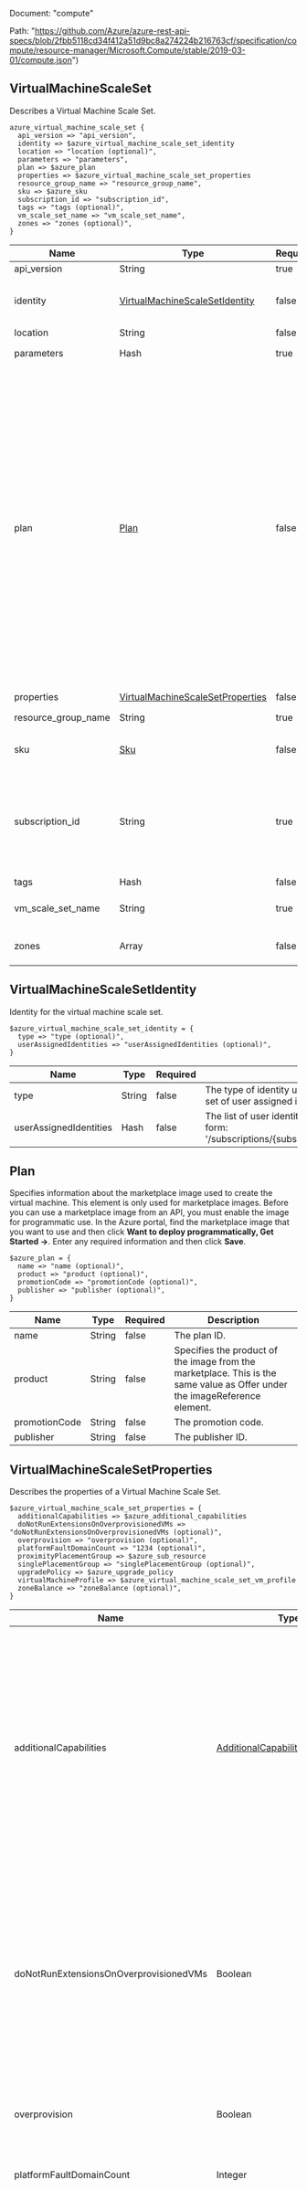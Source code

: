 Document: "compute"


Path: "https://github.com/Azure/azure-rest-api-specs/blob/2fbb5118cd34f412a51d9bc8a274224b216763cf/specification/compute/resource-manager/Microsoft.Compute/stable/2019-03-01/compute.json")

## VirtualMachineScaleSet

Describes a Virtual Machine Scale Set.

```puppet
azure_virtual_machine_scale_set {
  api_version => "api_version",
  identity => $azure_virtual_machine_scale_set_identity
  location => "location (optional)",
  parameters => "parameters",
  plan => $azure_plan
  properties => $azure_virtual_machine_scale_set_properties
  resource_group_name => "resource_group_name",
  sku => $azure_sku
  subscription_id => "subscription_id",
  tags => "tags (optional)",
  vm_scale_set_name => "vm_scale_set_name",
  zones => "zones (optional)",
}
```

| Name        | Type           | Required       | Description       |
| ------------- | ------------- | ------------- | ------------- |
|api_version | String | true | Client Api Version. |
|identity | [VirtualMachineScaleSetIdentity](#virtualmachinescalesetidentity) | false | The identity of the virtual machine scale set, if configured. |
|location | String | false | Resource location |
|parameters | Hash | true | The scale set object. |
|plan | [Plan](#plan) | false | Specifies information about the marketplace image used to create the virtual machine. This element is only used for marketplace images. Before you can use a marketplace image from an API, you must enable the image for programmatic use.  In the Azure portal, find the marketplace image that you want to use and then click **Want to deploy programmatically, Get Started ->**. Enter any required information and then click **Save**. |
|properties | [VirtualMachineScaleSetProperties](#virtualmachinescalesetproperties) | false |  |
|resource_group_name | String | true | The name of the resource group. |
|sku | [Sku](#sku) | false | The virtual machine scale set sku. |
|subscription_id | String | true | Subscription credentials which uniquely identify Microsoft Azure subscription. The subscription ID forms part of the URI for every service call. |
|tags | Hash | false | Resource tags |
|vm_scale_set_name | String | true | The name of the VM scale set to create or update. |
|zones | Array | false | The virtual machine scale set zones. |
        
## VirtualMachineScaleSetIdentity

Identity for the virtual machine scale set.

```puppet
$azure_virtual_machine_scale_set_identity = {
  type => "type (optional)",
  userAssignedIdentities => "userAssignedIdentities (optional)",
}
```

| Name        | Type           | Required       | Description       |
| ------------- | ------------- | ------------- | ------------- |
|type | String | false | The type of identity used for the virtual machine scale set. The type 'SystemAssigned, UserAssigned' includes both an implicitly created identity and a set of user assigned identities. The type 'None' will remove any identities from the virtual machine scale set. |
|userAssignedIdentities | Hash | false | The list of user identities associated with the virtual machine scale set. The user identity dictionary key references will be ARM resource ids in the form: '/subscriptions/{subscriptionId}/resourceGroups/{resourceGroupName}/providers/Microsoft.ManagedIdentity/userAssignedIdentities/{identityName}'. |
        
## Plan

Specifies information about the marketplace image used to create the virtual machine. This element is only used for marketplace images. Before you can use a marketplace image from an API, you must enable the image for programmatic use.  In the Azure portal, find the marketplace image that you want to use and then click **Want to deploy programmatically, Get Started ->**. Enter any required information and then click **Save**.

```puppet
$azure_plan = {
  name => "name (optional)",
  product => "product (optional)",
  promotionCode => "promotionCode (optional)",
  publisher => "publisher (optional)",
}
```

| Name        | Type           | Required       | Description       |
| ------------- | ------------- | ------------- | ------------- |
|name | String | false | The plan ID. |
|product | String | false | Specifies the product of the image from the marketplace. This is the same value as Offer under the imageReference element. |
|promotionCode | String | false | The promotion code. |
|publisher | String | false | The publisher ID. |
        
## VirtualMachineScaleSetProperties

Describes the properties of a Virtual Machine Scale Set.

```puppet
$azure_virtual_machine_scale_set_properties = {
  additionalCapabilities => $azure_additional_capabilities
  doNotRunExtensionsOnOverprovisionedVMs => "doNotRunExtensionsOnOverprovisionedVMs (optional)",
  overprovision => "overprovision (optional)",
  platformFaultDomainCount => "1234 (optional)",
  proximityPlacementGroup => $azure_sub_resource
  singlePlacementGroup => "singlePlacementGroup (optional)",
  upgradePolicy => $azure_upgrade_policy
  virtualMachineProfile => $azure_virtual_machine_scale_set_vm_profile
  zoneBalance => "zoneBalance (optional)",
}
```

| Name        | Type           | Required       | Description       |
| ------------- | ------------- | ------------- | ------------- |
|additionalCapabilities | [AdditionalCapabilities](#additionalcapabilities) | false | Specifies additional capabilities enabled or disabled on the Virtual Machines in the Virtual Machine Scale Set. For instance: whether the Virtual Machines have the capability to support attaching managed data disks with UltraSSD_LRS storage account type. |
|doNotRunExtensionsOnOverprovisionedVMs | Boolean | false | When Overprovision is enabled, extensions are launched only on the requested number of VMs which are finally kept. This property will hence ensure that the extensions do not run on the extra overprovisioned VMs. |
|overprovision | Boolean | false | Specifies whether the Virtual Machine Scale Set should be overprovisioned. |
|platformFaultDomainCount | Integer | false | Fault Domain count for each placement group. |
|proximityPlacementGroup | [SubResource](#subresource) | false | Specifies information about the proximity placement group that the virtual machine scale set should be assigned to. <br><br>Minimum api-version: 2018-04-01. |
|singlePlacementGroup | Boolean | false | When true this limits the scale set to a single placement group, of max size 100 virtual machines. |
|upgradePolicy | [UpgradePolicy](#upgradepolicy) | false | The upgrade policy. |
|virtualMachineProfile | [VirtualMachineScaleSetVMProfile](#virtualmachinescalesetvmprofile) | false | The virtual machine profile. |
|zoneBalance | Boolean | false | Whether to force strictly even Virtual Machine distribution cross x-zones in case there is zone outage. |
        
## AdditionalCapabilities

Enables or disables a capability on the virtual machine or virtual machine scale set.

```puppet
$azure_additional_capabilities = {
  ultraSSDEnabled => "ultraSSDEnabled (optional)",
}
```

| Name        | Type           | Required       | Description       |
| ------------- | ------------- | ------------- | ------------- |
|ultraSSDEnabled | Boolean | false | The flag that enables or disables a capability to have one or more managed data disks with UltraSSD_LRS storage account type on the VM or VMSS. Managed disks with storage account type UltraSSD_LRS can be added to a virtual machine or virtual machine scale set only if this property is enabled. |
        
## SubResource



```puppet
$azure_sub_resource = {
  id => "id (optional)",
}
```

| Name        | Type           | Required       | Description       |
| ------------- | ------------- | ------------- | ------------- |
|id | String | false | Resource Id |
        
## UpgradePolicy

Describes an upgrade policy - automatic, manual, or rolling.

```puppet
$azure_upgrade_policy = {
  automaticOSUpgradePolicy => $azure_automatic_os_upgrade_policy
  mode => "mode (optional)",
  rollingUpgradePolicy => $azure_rolling_upgrade_policy
}
```

| Name        | Type           | Required       | Description       |
| ------------- | ------------- | ------------- | ------------- |
|automaticOSUpgradePolicy | [AutomaticOSUpgradePolicy](#automaticosupgradepolicy) | false | Configuration parameters used for performing automatic OS Upgrade. |
|mode | String | false | Specifies the mode of an upgrade to virtual machines in the scale set.<br /><br /> Possible values are:<br /><br /> **Manual** - You  control the application of updates to virtual machines in the scale set. You do this by using the manualUpgrade action.<br /><br /> **Automatic** - All virtual machines in the scale set are  automatically updated at the same time. |
|rollingUpgradePolicy | [RollingUpgradePolicy](#rollingupgradepolicy) | false | The configuration parameters used while performing a rolling upgrade. |
        
## AutomaticOSUpgradePolicy

The configuration parameters used for performing automatic OS upgrade.

```puppet
$azure_automatic_os_upgrade_policy = {
  disableAutomaticRollback => "disableAutomaticRollback (optional)",
  enableAutomaticOSUpgrade => "enableAutomaticOSUpgrade (optional)",
}
```

| Name        | Type           | Required       | Description       |
| ------------- | ------------- | ------------- | ------------- |
|disableAutomaticRollback | Boolean | false | Whether OS image rollback feature should be disabled. Default value is false. |
|enableAutomaticOSUpgrade | Boolean | false | Indicates whether OS upgrades should automatically be applied to scale set instances in a rolling fashion when a newer version of the OS image becomes available. Default value is false. <br><br> If this is set to true for Windows based scale sets, [enableAutomaticUpdates](https://docs.microsoft.com/dotnet/api/microsoft.azure.management.compute.models.windowsconfiguration.enableautomaticupdates?view=azure-dotnet) is automatically set to false and cannot be set to true. |
        
## RollingUpgradePolicy

The configuration parameters used while performing a rolling upgrade.

```puppet
$azure_rolling_upgrade_policy = {
  maxBatchInstancePercent => "1234 (optional)",
  maxUnhealthyInstancePercent => "1234 (optional)",
  maxUnhealthyUpgradedInstancePercent => "1234 (optional)",
  pauseTimeBetweenBatches => "pauseTimeBetweenBatches (optional)",
}
```

| Name        | Type           | Required       | Description       |
| ------------- | ------------- | ------------- | ------------- |
|maxBatchInstancePercent | Integer | false | The maximum percent of total virtual machine instances that will be upgraded simultaneously by the rolling upgrade in one batch. As this is a maximum, unhealthy instances in previous or future batches can cause the percentage of instances in a batch to decrease to ensure higher reliability. The default value for this parameter is 20%. |
|maxUnhealthyInstancePercent | Integer | false | The maximum percentage of the total virtual machine instances in the scale set that can be simultaneously unhealthy, either as a result of being upgraded, or by being found in an unhealthy state by the virtual machine health checks before the rolling upgrade aborts. This constraint will be checked prior to starting any batch. The default value for this parameter is 20%. |
|maxUnhealthyUpgradedInstancePercent | Integer | false | The maximum percentage of upgraded virtual machine instances that can be found to be in an unhealthy state. This check will happen after each batch is upgraded. If this percentage is ever exceeded, the rolling update aborts. The default value for this parameter is 20%. |
|pauseTimeBetweenBatches | String | false | The wait time between completing the update for all virtual machines in one batch and starting the next batch. The time duration should be specified in ISO 8601 format. The default value is 0 seconds (PT0S). |
        
## VirtualMachineScaleSetVMProfile

Describes a virtual machine scale set virtual machine profile.

```puppet
$azure_virtual_machine_scale_set_vm_profile = {
  billingProfile => $azure_billing_profile
  diagnosticsProfile => $azure_diagnostics_profile
  evictionPolicy => "evictionPolicy (optional)",
  extensionProfile => $azure_virtual_machine_scale_set_extension_profile
  licenseType => "licenseType (optional)",
  networkProfile => $azure_virtual_machine_scale_set_network_profile
  osProfile => $azure_virtual_machine_scale_set_os_profile
  priority => "priority (optional)",
  scheduledEventsProfile => $azure_scheduled_events_profile
  storageProfile => $azure_virtual_machine_scale_set_storage_profile
}
```

| Name        | Type           | Required       | Description       |
| ------------- | ------------- | ------------- | ------------- |
|billingProfile | [BillingProfile](#billingprofile) | false | Specifies the billing related details of a low priority VMSS. <br><br>Minimum api-version: 2019-03-01. |
|diagnosticsProfile | [DiagnosticsProfile](#diagnosticsprofile) | false | Specifies the boot diagnostic settings state. <br><br>Minimum api-version: 2015-06-15. |
|evictionPolicy | String | false | Specifies the eviction policy for virtual machines in a low priority scale set. <br><br>Minimum api-version: 2017-10-30-preview |
|extensionProfile | [VirtualMachineScaleSetExtensionProfile](#virtualmachinescalesetextensionprofile) | false | Specifies a collection of settings for extensions installed on virtual machines in the scale set. |
|licenseType | String | false | Specifies that the image or disk that is being used was licensed on-premises. This element is only used for images that contain the Windows Server operating system. <br><br> Possible values are: <br><br> Windows_Client <br><br> Windows_Server <br><br> If this element is included in a request for an update, the value must match the initial value. This value cannot be updated. <br><br> For more information, see [Azure Hybrid Use Benefit for Windows Server](https://docs.microsoft.com/azure/virtual-machines/virtual-machines-windows-hybrid-use-benefit-licensing?toc=%2fazure%2fvirtual-machines%2fwindows%2ftoc.json) <br><br> Minimum api-version: 2015-06-15 |
|networkProfile | [VirtualMachineScaleSetNetworkProfile](#virtualmachinescalesetnetworkprofile) | false | Specifies properties of the network interfaces of the virtual machines in the scale set. |
|osProfile | [VirtualMachineScaleSetOSProfile](#virtualmachinescalesetosprofile) | false | Specifies the operating system settings for the virtual machines in the scale set. |
|priority | String | false | Specifies the priority for the virtual machines in the scale set. <br><br>Minimum api-version: 2017-10-30-preview |
|scheduledEventsProfile | [ScheduledEventsProfile](#scheduledeventsprofile) | false | Specifies Scheduled Event related configurations. |
|storageProfile | [VirtualMachineScaleSetStorageProfile](#virtualmachinescalesetstorageprofile) | false | Specifies the storage settings for the virtual machine disks. |
        
## BillingProfile

Specifies the billing related details of a low priority VM or VMSS. <br><br>Minimum api-version: 2019-03-01.

```puppet
$azure_billing_profile = {
  maxPrice => "maxPrice (optional)",
}
```

| Name        | Type           | Required       | Description       |
| ------------- | ------------- | ------------- | ------------- |
|maxPrice | Numeric | false | Specifies the maximum price you are willing to pay for a low priority VM/VMSS. This price is in US Dollars. <br><br> This price will be compared with the current low priority price for the VM size. Also, the prices are compared at the time of create/update of low priority VM/VMSS and the operation will only succeed if  the maxPrice is greater than the current low priority price. <br><br> The maxPrice will also be used for evicting a low priority VM/VMSS if the current low priority price goes beyond the maxPrice after creation of VM/VMSS. <br><br> Possible values are: <br><br> - Any decimal value greater than zero. Example: $0.01538 <br><br> -1 – indicates default price to be up-to on-demand. <br><br> You can set the maxPrice to -1 to indicate that the low priority VM/VMSS should not be evicted for price reasons. Also, the default max price is -1 if it is not provided by you. <br><br>Minimum api-version: 2019-03-01. |
        
## DiagnosticsProfile

Specifies the boot diagnostic settings state. <br><br>Minimum api-version: 2015-06-15.

```puppet
$azure_diagnostics_profile = {
  bootDiagnostics => $azure_boot_diagnostics
}
```

| Name        | Type           | Required       | Description       |
| ------------- | ------------- | ------------- | ------------- |
|bootDiagnostics | [BootDiagnostics](#bootdiagnostics) | false | Boot Diagnostics is a debugging feature which allows you to view Console Output and Screenshot to diagnose VM status. <br><br> You can easily view the output of your console log. <br><br> Azure also enables you to see a screenshot of the VM from the hypervisor. |
        
## BootDiagnostics

Boot Diagnostics is a debugging feature which allows you to view Console Output and Screenshot to diagnose VM status. <br><br> You can easily view the output of your console log. <br><br> Azure also enables you to see a screenshot of the VM from the hypervisor.

```puppet
$azure_boot_diagnostics = {
  enabled => "enabled (optional)",
  storageUri => "storageUri (optional)",
}
```

| Name        | Type           | Required       | Description       |
| ------------- | ------------- | ------------- | ------------- |
|enabled | Boolean | false | Whether boot diagnostics should be enabled on the Virtual Machine. |
|storageUri | String | false | Uri of the storage account to use for placing the console output and screenshot. |
        
## VirtualMachineScaleSetExtensionProfile

Describes a virtual machine scale set extension profile.

```puppet
$azure_virtual_machine_scale_set_extension_profile = {
  extensions => $azure_virtual_machine_scale_set_extension
}
```

| Name        | Type           | Required       | Description       |
| ------------- | ------------- | ------------- | ------------- |
|extensions | [VirtualMachineScaleSetExtension](#virtualmachinescalesetextension) | false | The virtual machine scale set child extension resources. |
        
## VirtualMachineScaleSetExtension

Describes a Virtual Machine Scale Set Extension.

```puppet
$azure_virtual_machine_scale_set_extension = {
  name => "name (optional)",
  properties => $azure_virtual_machine_scale_set_extension_properties
}
```

| Name        | Type           | Required       | Description       |
| ------------- | ------------- | ------------- | ------------- |
|name | String | false | The name of the extension. |
|properties | [VirtualMachineScaleSetExtensionProperties](#virtualmachinescalesetextensionproperties) | false |  |
        
## VirtualMachineScaleSetExtensionProperties

Describes the properties of a Virtual Machine Scale Set Extension.

```puppet
$azure_virtual_machine_scale_set_extension_properties = {
  autoUpgradeMinorVersion => "autoUpgradeMinorVersion (optional)",
  forceUpdateTag => "forceUpdateTag (optional)",
  protectedSettings => "protectedSettings (optional)",
  provisionAfterExtensions => "provisionAfterExtensions (optional)",
  publisher => "publisher (optional)",
  settings => "settings (optional)",
  type => "type (optional)",
  typeHandlerVersion => "typeHandlerVersion (optional)",
}
```

| Name        | Type           | Required       | Description       |
| ------------- | ------------- | ------------- | ------------- |
|autoUpgradeMinorVersion | Boolean | false | Indicates whether the extension should use a newer minor version if one is available at deployment time. Once deployed, however, the extension will not upgrade minor versions unless redeployed, even with this property set to true. |
|forceUpdateTag | String | false | If a value is provided and is different from the previous value, the extension handler will be forced to update even if the extension configuration has not changed. |
|protectedSettings | Hash | false | The extension can contain either protectedSettings or protectedSettingsFromKeyVault or no protected settings at all. |
|provisionAfterExtensions | Array | false | Collection of extension names after which this extension needs to be provisioned. |
|publisher | String | false | The name of the extension handler publisher. |
|settings | Hash | false | Json formatted public settings for the extension. |
|type | String | false | Specifies the type of the extension; an example is 'CustomScriptExtension'. |
|typeHandlerVersion | String | false | Specifies the version of the script handler. |
        
## VirtualMachineScaleSetNetworkProfile

Describes a virtual machine scale set network profile.

```puppet
$azure_virtual_machine_scale_set_network_profile = {
  healthProbe => $azure_api_entity_reference
  networkInterfaceConfigurations => $azure_virtual_machine_scale_set_network_configuration
}
```

| Name        | Type           | Required       | Description       |
| ------------- | ------------- | ------------- | ------------- |
|healthProbe | [ApiEntityReference](#apientityreference) | false | A reference to a load balancer probe used to determine the health of an instance in the virtual machine scale set. The reference will be in the form: '/subscriptions/{subscriptionId}/resourceGroups/{resourceGroupName}/providers/Microsoft.Network/loadBalancers/{loadBalancerName}/probes/{probeName}'. |
|networkInterfaceConfigurations | [VirtualMachineScaleSetNetworkConfiguration](#virtualmachinescalesetnetworkconfiguration) | false | The list of network configurations. |
        
## ApiEntityReference

The API entity reference.

```puppet
$azure_api_entity_reference = {
  id => "id (optional)",
}
```

| Name        | Type           | Required       | Description       |
| ------------- | ------------- | ------------- | ------------- |
|id | String | false | The ARM resource id in the form of /subscriptions/{SubscriptionId}/resourceGroups/{ResourceGroupName}/... |
        
## VirtualMachineScaleSetNetworkConfiguration

Describes a virtual machine scale set network profile's network configurations.

```puppet
$azure_virtual_machine_scale_set_network_configuration = {
  id => "id (optional)",
  name => "name",
  properties => $azure_virtual_machine_scale_set_network_configuration_properties
}
```

| Name        | Type           | Required       | Description       |
| ------------- | ------------- | ------------- | ------------- |
|id | String | false | Resource Id |
|name | String | true | The network configuration name. |
|properties | [VirtualMachineScaleSetNetworkConfigurationProperties](#virtualmachinescalesetnetworkconfigurationproperties) | false |  |
        
## VirtualMachineScaleSetNetworkConfigurationProperties

Describes a virtual machine scale set network profile's IP configuration.

```puppet
$azure_virtual_machine_scale_set_network_configuration_properties = {
  dnsSettings => $azure_virtual_machine_scale_set_network_configuration_dns_settings
  enableAcceleratedNetworking => "enableAcceleratedNetworking (optional)",
  enableIPForwarding => "enableIPForwarding (optional)",
  ipConfigurations => $azure_virtual_machine_scale_set_ip_configuration
  networkSecurityGroup => $azure_sub_resource
  primary => "primary (optional)",
}
```

| Name        | Type           | Required       | Description       |
| ------------- | ------------- | ------------- | ------------- |
|dnsSettings | [VirtualMachineScaleSetNetworkConfigurationDnsSettings](#virtualmachinescalesetnetworkconfigurationdnssettings) | false | The dns settings to be applied on the network interfaces. |
|enableAcceleratedNetworking | Boolean | false | Specifies whether the network interface is accelerated networking-enabled. |
|enableIPForwarding | Boolean | false | Whether IP forwarding enabled on this NIC. |
|ipConfigurations | [VirtualMachineScaleSetIPConfiguration](#virtualmachinescalesetipconfiguration) | true | Specifies the IP configurations of the network interface. |
|networkSecurityGroup | [SubResource](#subresource) | false | The network security group. |
|primary | Boolean | false | Specifies the primary network interface in case the virtual machine has more than 1 network interface. |
        
## VirtualMachineScaleSetNetworkConfigurationDnsSettings

Describes a virtual machines scale sets network configuration's DNS settings.

```puppet
$azure_virtual_machine_scale_set_network_configuration_dns_settings = {
  dnsServers => "dnsServers (optional)",
}
```

| Name        | Type           | Required       | Description       |
| ------------- | ------------- | ------------- | ------------- |
|dnsServers | Array | false | List of DNS servers IP addresses |
        
## VirtualMachineScaleSetIPConfiguration

Describes a virtual machine scale set network profile's IP configuration.

```puppet
$azure_virtual_machine_scale_set_ip_configuration = {
  id => "id (optional)",
  name => "name",
  properties => $azure_virtual_machine_scale_set_ip_configuration_properties
}
```

| Name        | Type           | Required       | Description       |
| ------------- | ------------- | ------------- | ------------- |
|id | String | false | Resource Id |
|name | String | true | The IP configuration name. |
|properties | [VirtualMachineScaleSetIPConfigurationProperties](#virtualmachinescalesetipconfigurationproperties) | false |  |
        
## VirtualMachineScaleSetIPConfigurationProperties

Describes a virtual machine scale set network profile's IP configuration properties.

```puppet
$azure_virtual_machine_scale_set_ip_configuration_properties = {
  applicationGatewayBackendAddressPools => $azure_sub_resource
  applicationSecurityGroups => $azure_sub_resource
  loadBalancerBackendAddressPools => $azure_sub_resource
  loadBalancerInboundNatPools => $azure_sub_resource
  primary => "primary (optional)",
  privateIPAddressVersion => "privateIPAddressVersion (optional)",
  publicIPAddressConfiguration => $azure_virtual_machine_scale_set_public_ip_address_configuration
  subnet => $azure_api_entity_reference
}
```

| Name        | Type           | Required       | Description       |
| ------------- | ------------- | ------------- | ------------- |
|applicationGatewayBackendAddressPools | [SubResource](#subresource) | false | Specifies an array of references to backend address pools of application gateways. A scale set can reference backend address pools of multiple application gateways. Multiple scale sets cannot use the same application gateway. |
|applicationSecurityGroups | [SubResource](#subresource) | false | Specifies an array of references to application security group. |
|loadBalancerBackendAddressPools | [SubResource](#subresource) | false | Specifies an array of references to backend address pools of load balancers. A scale set can reference backend address pools of one public and one internal load balancer. Multiple scale sets cannot use the same load balancer. |
|loadBalancerInboundNatPools | [SubResource](#subresource) | false | Specifies an array of references to inbound Nat pools of the load balancers. A scale set can reference inbound nat pools of one public and one internal load balancer. Multiple scale sets cannot use the same load balancer |
|primary | Boolean | false | Specifies the primary network interface in case the virtual machine has more than 1 network interface. |
|privateIPAddressVersion | String | false | Available from Api-Version 2017-03-30 onwards, it represents whether the specific ipconfiguration is IPv4 or IPv6. Default is taken as IPv4.  Possible values are: 'IPv4' and 'IPv6'. |
|publicIPAddressConfiguration | [VirtualMachineScaleSetPublicIPAddressConfiguration](#virtualmachinescalesetpublicipaddressconfiguration) | false | The publicIPAddressConfiguration. |
|subnet | [ApiEntityReference](#apientityreference) | false | Specifies the identifier of the subnet. |
        
        
        
        
        
## VirtualMachineScaleSetPublicIPAddressConfiguration

Describes a virtual machines scale set IP Configuration's PublicIPAddress configuration

```puppet
$azure_virtual_machine_scale_set_public_ip_address_configuration = {
  name => "name",
  properties => $azure_virtual_machine_scale_set_public_ip_address_configuration_properties
}
```

| Name        | Type           | Required       | Description       |
| ------------- | ------------- | ------------- | ------------- |
|name | String | true | The publicIP address configuration name. |
|properties | [VirtualMachineScaleSetPublicIPAddressConfigurationProperties](#virtualmachinescalesetpublicipaddressconfigurationproperties) | false |  |
        
## VirtualMachineScaleSetPublicIPAddressConfigurationProperties

Describes a virtual machines scale set IP Configuration's PublicIPAddress configuration

```puppet
$azure_virtual_machine_scale_set_public_ip_address_configuration_properties = {
  dnsSettings => $azure_virtual_machine_scale_set_public_ip_address_configuration_dns_settings
  idleTimeoutInMinutes => "1234 (optional)",
  ipTags => $azure_virtual_machine_scale_set_ip_tag
  publicIPPrefix => $azure_sub_resource
}
```

| Name        | Type           | Required       | Description       |
| ------------- | ------------- | ------------- | ------------- |
|dnsSettings | [VirtualMachineScaleSetPublicIPAddressConfigurationDnsSettings](#virtualmachinescalesetpublicipaddressconfigurationdnssettings) | false | The dns settings to be applied on the publicIP addresses . |
|idleTimeoutInMinutes | Integer | false | The idle timeout of the public IP address. |
|ipTags | [VirtualMachineScaleSetIpTag](#virtualmachinescalesetiptag) | false | The list of IP tags associated with the public IP address. |
|publicIPPrefix | [SubResource](#subresource) | false | The PublicIPPrefix from which to allocate publicIP addresses. |
        
## VirtualMachineScaleSetPublicIPAddressConfigurationDnsSettings

Describes a virtual machines scale sets network configuration's DNS settings.

```puppet
$azure_virtual_machine_scale_set_public_ip_address_configuration_dns_settings = {
  domainNameLabel => "domainNameLabel",
}
```

| Name        | Type           | Required       | Description       |
| ------------- | ------------- | ------------- | ------------- |
|domainNameLabel | String | true | The Domain name label.The concatenation of the domain name label and vm index will be the domain name labels of the PublicIPAddress resources that will be created |
        
## VirtualMachineScaleSetIpTag

Contains the IP tag associated with the public IP address.

```puppet
$azure_virtual_machine_scale_set_ip_tag = {
  ipTagType => "ipTagType (optional)",
  tag => "tag (optional)",
}
```

| Name        | Type           | Required       | Description       |
| ------------- | ------------- | ------------- | ------------- |
|ipTagType | String | false | IP tag type. Example: FirstPartyUsage. |
|tag | String | false | IP tag associated with the public IP. Example: SQL, Storage etc. |
        
        
        
        
## VirtualMachineScaleSetOSProfile

Describes a virtual machine scale set OS profile.

```puppet
$azure_virtual_machine_scale_set_os_profile = {
  adminPassword => "adminPassword (optional)",
  adminUsername => "adminUsername (optional)",
  computerNamePrefix => "computerNamePrefix (optional)",
  customData => "customData (optional)",
  linuxConfiguration => $azure_linux_configuration
  secrets => $azure_vault_secret_group
  windowsConfiguration => $azure_windows_configuration
}
```

| Name        | Type           | Required       | Description       |
| ------------- | ------------- | ------------- | ------------- |
|adminPassword | String | false | Specifies the password of the administrator account. <br><br> **Minimum-length (Windows):** 8 characters <br><br> **Minimum-length (Linux):** 6 characters <br><br> **Max-length (Windows):** 123 characters <br><br> **Max-length (Linux):** 72 characters <br><br> **Complexity requirements:** 3 out of 4 conditions below need to be fulfilled <br> Has lower characters <br>Has upper characters <br> Has a digit <br> Has a special character (Regex match [\W_]) <br><br> **Disallowed values:** 'abc@123', 'P@$$w0rd', 'P@ssw0rd', 'P@ssword123', 'Pa$$word', 'pass@word1', 'Password!', 'Password1', 'Password22', 'iloveyou!' <br><br> For resetting the password, see [How to reset the Remote Desktop service or its login password in a Windows VM](https://docs.microsoft.com/azure/virtual-machines/virtual-machines-windows-reset-rdp?toc=%2fazure%2fvirtual-machines%2fwindows%2ftoc.json) <br><br> For resetting root password, see [Manage users, SSH, and check or repair disks on Azure Linux VMs using the VMAccess Extension](https://docs.microsoft.com/azure/virtual-machines/virtual-machines-linux-using-vmaccess-extension?toc=%2fazure%2fvirtual-machines%2flinux%2ftoc.json#reset-root-password) |
|adminUsername | String | false | Specifies the name of the administrator account. <br><br> **Windows-only restriction:** Cannot end in '.' <br><br> **Disallowed values:** 'administrator', 'admin', 'user', 'user1', 'test', 'user2', 'test1', 'user3', 'admin1', '1', '123', 'a', 'actuser', 'adm', 'admin2', 'aspnet', 'backup', 'console', 'david', 'guest', 'john', 'owner', 'root', 'server', 'sql', 'support', 'support_388945a0', 'sys', 'test2', 'test3', 'user4', 'user5'. <br><br> **Minimum-length (Linux):** 1  character <br><br> **Max-length (Linux):** 64 characters <br><br> **Max-length (Windows):** 20 characters  <br><br><li> For root access to the Linux VM, see [Using root privileges on Linux virtual machines in Azure](https://docs.microsoft.com/azure/virtual-machines/virtual-machines-linux-use-root-privileges?toc=%2fazure%2fvirtual-machines%2flinux%2ftoc.json)<br><li> For a list of built-in system users on Linux that should not be used in this field, see [Selecting User Names for Linux on Azure](https://docs.microsoft.com/azure/virtual-machines/virtual-machines-linux-usernames?toc=%2fazure%2fvirtual-machines%2flinux%2ftoc.json) |
|computerNamePrefix | String | false | Specifies the computer name prefix for all of the virtual machines in the scale set. Computer name prefixes must be 1 to 15 characters long. |
|customData | String | false | Specifies a base-64 encoded string of custom data. The base-64 encoded string is decoded to a binary array that is saved as a file on the Virtual Machine. The maximum length of the binary array is 65535 bytes. <br><br> For using cloud-init for your VM, see [Using cloud-init to customize a Linux VM during creation](https://docs.microsoft.com/azure/virtual-machines/virtual-machines-linux-using-cloud-init?toc=%2fazure%2fvirtual-machines%2flinux%2ftoc.json) |
|linuxConfiguration | [LinuxConfiguration](#linuxconfiguration) | false | Specifies the Linux operating system settings on the virtual machine. <br><br>For a list of supported Linux distributions, see [Linux on Azure-Endorsed Distributions](https://docs.microsoft.com/azure/virtual-machines/virtual-machines-linux-endorsed-distros?toc=%2fazure%2fvirtual-machines%2flinux%2ftoc.json) <br><br> For running non-endorsed distributions, see [Information for Non-Endorsed Distributions](https://docs.microsoft.com/azure/virtual-machines/virtual-machines-linux-create-upload-generic?toc=%2fazure%2fvirtual-machines%2flinux%2ftoc.json). |
|secrets | [VaultSecretGroup](#vaultsecretgroup) | false | Specifies set of certificates that should be installed onto the virtual machines in the scale set. |
|windowsConfiguration | [WindowsConfiguration](#windowsconfiguration) | false | Specifies Windows operating system settings on the virtual machine. |
        
## LinuxConfiguration

Specifies the Linux operating system settings on the virtual machine. <br><br>For a list of supported Linux distributions, see [Linux on Azure-Endorsed Distributions](https://docs.microsoft.com/azure/virtual-machines/virtual-machines-linux-endorsed-distros?toc=%2fazure%2fvirtual-machines%2flinux%2ftoc.json) <br><br> For running non-endorsed distributions, see [Information for Non-Endorsed Distributions](https://docs.microsoft.com/azure/virtual-machines/virtual-machines-linux-create-upload-generic?toc=%2fazure%2fvirtual-machines%2flinux%2ftoc.json).

```puppet
$azure_linux_configuration = {
  disablePasswordAuthentication => "disablePasswordAuthentication (optional)",
  provisionVMAgent => "provisionVMAgent (optional)",
  ssh => $azure_ssh_configuration
}
```

| Name        | Type           | Required       | Description       |
| ------------- | ------------- | ------------- | ------------- |
|disablePasswordAuthentication | Boolean | false | Specifies whether password authentication should be disabled. |
|provisionVMAgent | Boolean | false | Indicates whether virtual machine agent should be provisioned on the virtual machine. <br><br> When this property is not specified in the request body, default behavior is to set it to true.  This will ensure that VM Agent is installed on the VM so that extensions can be added to the VM later. |
|ssh | [SshConfiguration](#sshconfiguration) | false | Specifies the ssh key configuration for a Linux OS. |
        
## SshConfiguration

SSH configuration for Linux based VMs running on Azure

```puppet
$azure_ssh_configuration = {
  publicKeys => $azure_ssh_public_key
}
```

| Name        | Type           | Required       | Description       |
| ------------- | ------------- | ------------- | ------------- |
|publicKeys | [SshPublicKey](#sshpublickey) | false | The list of SSH public keys used to authenticate with linux based VMs. |
        
## SshPublicKey

Contains information about SSH certificate public key and the path on the Linux VM where the public key is placed.

```puppet
$azure_ssh_public_key = {
  keyData => "keyData (optional)",
  path => "path (optional)",
}
```

| Name        | Type           | Required       | Description       |
| ------------- | ------------- | ------------- | ------------- |
|keyData | String | false | SSH public key certificate used to authenticate with the VM through ssh. The key needs to be at least 2048-bit and in ssh-rsa format. <br><br> For creating ssh keys, see [Create SSH keys on Linux and Mac for Linux VMs in Azure](https://docs.microsoft.com/azure/virtual-machines/virtual-machines-linux-mac-create-ssh-keys?toc=%2fazure%2fvirtual-machines%2flinux%2ftoc.json). |
|path | String | false | Specifies the full path on the created VM where ssh public key is stored. If the file already exists, the specified key is appended to the file. Example: /home/user/.ssh/authorized_keys |
        
## VaultSecretGroup

Describes a set of certificates which are all in the same Key Vault.

```puppet
$azure_vault_secret_group = {
  sourceVault => $azure_sub_resource
  vaultCertificates => $azure_vault_certificate
}
```

| Name        | Type           | Required       | Description       |
| ------------- | ------------- | ------------- | ------------- |
|sourceVault | [SubResource](#subresource) | false | The relative URL of the Key Vault containing all of the certificates in VaultCertificates. |
|vaultCertificates | [VaultCertificate](#vaultcertificate) | false | The list of key vault references in SourceVault which contain certificates. |
        
        
## VaultCertificate

Describes a single certificate reference in a Key Vault, and where the certificate should reside on the VM.

```puppet
$azure_vault_certificate = {
  certificateStore => "certificateStore (optional)",
  certificateUrl => "certificateUrl (optional)",
}
```

| Name        | Type           | Required       | Description       |
| ------------- | ------------- | ------------- | ------------- |
|certificateStore | String | false | For Windows VMs, specifies the certificate store on the Virtual Machine to which the certificate should be added. The specified certificate store is implicitly in the LocalMachine account. <br><br>For Linux VMs, the certificate file is placed under the /var/lib/waagent directory, with the file name &lt;UppercaseThumbprint&gt;.crt for the X509 certificate file and &lt;UppercaseThumbprint&gt;.prv for private key. Both of these files are .pem formatted. |
|certificateUrl | String | false | This is the URL of a certificate that has been uploaded to Key Vault as a secret. For adding a secret to the Key Vault, see [Add a key or secret to the key vault](https://docs.microsoft.com/azure/key-vault/key-vault-get-started/#add). In this case, your certificate needs to be It is the Base64 encoding of the following JSON Object which is encoded in UTF-8: <br><br> {<br>  'data':'<Base64-encoded-certificate>',<br>  'dataType':'pfx',<br>  'password':'<pfx-file-password>'<br>} |
        
## WindowsConfiguration

Specifies Windows operating system settings on the virtual machine.

```puppet
$azure_windows_configuration = {
  additionalUnattendContent => $azure_additional_unattend_content
  enableAutomaticUpdates => "enableAutomaticUpdates (optional)",
  provisionVMAgent => "provisionVMAgent (optional)",
  timeZone => "timeZone (optional)",
  winRM => $azure_win_rm_configuration
}
```

| Name        | Type           | Required       | Description       |
| ------------- | ------------- | ------------- | ------------- |
|additionalUnattendContent | [AdditionalUnattendContent](#additionalunattendcontent) | false | Specifies additional base-64 encoded XML formatted information that can be included in the Unattend.xml file, which is used by Windows Setup. |
|enableAutomaticUpdates | Boolean | false | Indicates whether Automatic Updates is enabled for the Windows virtual machine. Default value is true. <br><br> For virtual machine scale sets, this property can be updated and updates will take effect on OS reprovisioning. |
|provisionVMAgent | Boolean | false | Indicates whether virtual machine agent should be provisioned on the virtual machine. <br><br> When this property is not specified in the request body, default behavior is to set it to true.  This will ensure that VM Agent is installed on the VM so that extensions can be added to the VM later. |
|timeZone | String | false | Specifies the time zone of the virtual machine. e.g. 'Pacific Standard Time' |
|winRM | [WinRMConfiguration](#winrmconfiguration) | false | Specifies the Windows Remote Management listeners. This enables remote Windows PowerShell. |
        
## AdditionalUnattendContent

Specifies additional XML formatted information that can be included in the Unattend.xml file, which is used by Windows Setup. Contents are defined by setting name, component name, and the pass in which the content is applied.

```puppet
$azure_additional_unattend_content = {
  componentName => "componentName (optional)",
  content => "content (optional)",
  passName => "passName (optional)",
  settingName => "settingName (optional)",
}
```

| Name        | Type           | Required       | Description       |
| ------------- | ------------- | ------------- | ------------- |
|componentName | String | false | The component name. Currently, the only allowable value is Microsoft-Windows-Shell-Setup. |
|content | String | false | Specifies the XML formatted content that is added to the unattend.xml file for the specified path and component. The XML must be less than 4KB and must include the root element for the setting or feature that is being inserted. |
|passName | String | false | The pass name. Currently, the only allowable value is OobeSystem. |
|settingName | String | false | Specifies the name of the setting to which the content applies. Possible values are: FirstLogonCommands and AutoLogon. |
        
## WinRMConfiguration

Describes Windows Remote Management configuration of the VM

```puppet
$azure_win_rm_configuration = {
  listeners => $azure_win_rm_listener
}
```

| Name        | Type           | Required       | Description       |
| ------------- | ------------- | ------------- | ------------- |
|listeners | [WinRMListener](#winrmlistener) | false | The list of Windows Remote Management listeners |
        
## WinRMListener

Describes Protocol and thumbprint of Windows Remote Management listener

```puppet
$azure_win_rm_listener = {
  certificateUrl => "certificateUrl (optional)",
  protocol => "protocol (optional)",
}
```

| Name        | Type           | Required       | Description       |
| ------------- | ------------- | ------------- | ------------- |
|certificateUrl | String | false | This is the URL of a certificate that has been uploaded to Key Vault as a secret. For adding a secret to the Key Vault, see [Add a key or secret to the key vault](https://docs.microsoft.com/azure/key-vault/key-vault-get-started/#add). In this case, your certificate needs to be It is the Base64 encoding of the following JSON Object which is encoded in UTF-8: <br><br> {<br>  'data':'<Base64-encoded-certificate>',<br>  'dataType':'pfx',<br>  'password':'<pfx-file-password>'<br>} |
|protocol | String | false | Specifies the protocol of listener. <br><br> Possible values are: <br>**http** <br><br> **https** |
        
## ScheduledEventsProfile



```puppet
$azure_scheduled_events_profile = {
  terminateNotificationProfile => $azure_terminate_notification_profile
}
```

| Name        | Type           | Required       | Description       |
| ------------- | ------------- | ------------- | ------------- |
|terminateNotificationProfile | [TerminateNotificationProfile](#terminatenotificationprofile) | false | Specifies Terminate Scheduled Event related configurations. |
        
## TerminateNotificationProfile



```puppet
$azure_terminate_notification_profile = {
  enable => "enable (optional)",
  notBeforeTimeout => "notBeforeTimeout (optional)",
}
```

| Name        | Type           | Required       | Description       |
| ------------- | ------------- | ------------- | ------------- |
|enable | Boolean | false | Specifies whether the Terminate Scheduled event is enabled or disabled. |
|notBeforeTimeout | String | false | Configurable length of time a Virtual Machine being deleted will have to potentially approve the Terminate Scheduled Event before the event is auto approved (timed out). The configuration must be specified in ISO 8601 format, the default value is 5 minutes (PT5M) |
        
## VirtualMachineScaleSetStorageProfile

Describes a virtual machine scale set storage profile.

```puppet
$azure_virtual_machine_scale_set_storage_profile = {
  dataDisks => $azure_virtual_machine_scale_set_data_disk
  imageReference => $azure_image_reference
  osDisk => $azure_virtual_machine_scale_set_os_disk
}
```

| Name        | Type           | Required       | Description       |
| ------------- | ------------- | ------------- | ------------- |
|dataDisks | [VirtualMachineScaleSetDataDisk](#virtualmachinescalesetdatadisk) | false | Specifies the parameters that are used to add data disks to the virtual machines in the scale set. <br><br> For more information about disks, see [About disks and VHDs for Azure virtual machines](https://docs.microsoft.com/azure/virtual-machines/virtual-machines-windows-about-disks-vhds?toc=%2fazure%2fvirtual-machines%2fwindows%2ftoc.json). |
|imageReference | [ImageReference](#imagereference) | false | Specifies information about the image to use. You can specify information about platform images, marketplace images, or virtual machine images. This element is required when you want to use a platform image, marketplace image, or virtual machine image, but is not used in other creation operations. |
|osDisk | [VirtualMachineScaleSetOSDisk](#virtualmachinescalesetosdisk) | false | Specifies information about the operating system disk used by the virtual machines in the scale set. <br><br> For more information about disks, see [About disks and VHDs for Azure virtual machines](https://docs.microsoft.com/azure/virtual-machines/virtual-machines-windows-about-disks-vhds?toc=%2fazure%2fvirtual-machines%2fwindows%2ftoc.json). |
        
## VirtualMachineScaleSetDataDisk

Describes a virtual machine scale set data disk.

```puppet
$azure_virtual_machine_scale_set_data_disk = {
  caching => $azure_caching
  createOption => $azure_create_option
  diskSizeGB => "1234 (optional)",
  lun => "1234",
  managedDisk => $azure_virtual_machine_scale_set_managed_disk_parameters
  name => "name (optional)",
  writeAcceleratorEnabled => "writeAcceleratorEnabled (optional)",
}
```

| Name        | Type           | Required       | Description       |
| ------------- | ------------- | ------------- | ------------- |
|caching | [Caching](#caching) | false | Specifies the caching requirements. <br><br> Possible values are: <br><br> **None** <br><br> **ReadOnly** <br><br> **ReadWrite** <br><br> Default: **None for Standard storage. ReadOnly for Premium storage** |
|createOption | [CreateOption](#createoption) | true | The create option. |
|diskSizeGB | Integer | false | Specifies the size of an empty data disk in gigabytes. This element can be used to overwrite the size of the disk in a virtual machine image. <br><br> This value cannot be larger than 1023 GB |
|lun | Integer | true | Specifies the logical unit number of the data disk. This value is used to identify data disks within the VM and therefore must be unique for each data disk attached to a VM. |
|managedDisk | [VirtualMachineScaleSetManagedDiskParameters](#virtualmachinescalesetmanageddiskparameters) | false | The managed disk parameters. |
|name | String | false | The disk name. |
|writeAcceleratorEnabled | Boolean | false | Specifies whether writeAccelerator should be enabled or disabled on the disk. |
        
## Caching

Specifies the caching requirements. <br><br> Possible values are: <br><br> **None** <br><br> **ReadOnly** <br><br> **ReadWrite** <br><br> Default: **None for Standard storage. ReadOnly for Premium storage**

```puppet
$azure_caching = {
}
```

| Name        | Type           | Required       | Description       |
| ------------- | ------------- | ------------- | ------------- |
        
## CreateOption

Specifies how the virtual machine should be created.<br><br> Possible values are:<br><br> **Attach** \u2013 This value is used when you are using a specialized disk to create the virtual machine.<br><br> **FromImage** \u2013 This value is used when you are using an image to create the virtual machine. If you are using a platform image, you also use the imageReference element described above. If you are using a marketplace image, you  also use the plan element previously described.

```puppet
$azure_create_option = {
}
```

| Name        | Type           | Required       | Description       |
| ------------- | ------------- | ------------- | ------------- |
        
## VirtualMachineScaleSetManagedDiskParameters

Describes the parameters of a ScaleSet managed disk.

```puppet
$azure_virtual_machine_scale_set_managed_disk_parameters = {
  storageAccountType => $azure_storage_account_type
}
```

| Name        | Type           | Required       | Description       |
| ------------- | ------------- | ------------- | ------------- |
|storageAccountType | [StorageAccountType](#storageaccounttype) | false | Specifies the storage account type for the managed disk. NOTE: UltraSSD_LRS can only be used with data disks, it cannot be used with OS Disk. |
        
## StorageAccountType

Specifies the storage account type for the managed disk. NOTE: UltraSSD_LRS can only be used with data disks, it cannot be used with OS Disk.

```puppet
$azure_storage_account_type = {
}
```

| Name        | Type           | Required       | Description       |
| ------------- | ------------- | ------------- | ------------- |
        
## ImageReference

Specifies information about the image to use. You can specify information about platform images, marketplace images, or virtual machine images. This element is required when you want to use a platform image, marketplace image, or virtual machine image, but is not used in other creation operations.

```puppet
$azure_image_reference = {
  id => "id (optional)",
  offer => "offer (optional)",
  publisher => "publisher (optional)",
  sku => "sku (optional)",
  version => "version (optional)",
}
```

| Name        | Type           | Required       | Description       |
| ------------- | ------------- | ------------- | ------------- |
|id | String | false | Resource Id |
|offer | String | false | Specifies the offer of the platform image or marketplace image used to create the virtual machine. |
|publisher | String | false | The image publisher. |
|sku | String | false | The image SKU. |
|version | String | false | Specifies the version of the platform image or marketplace image used to create the virtual machine. The allowed formats are Major.Minor.Build or 'latest'. Major, Minor, and Build are decimal numbers. Specify 'latest' to use the latest version of an image available at deploy time. Even if you use 'latest', the VM image will not automatically update after deploy time even if a new version becomes available. |
        
## VirtualMachineScaleSetOSDisk

Describes a virtual machine scale set operating system disk.

```puppet
$azure_virtual_machine_scale_set_os_disk = {
  caching => $azure_caching
  createOption => $azure_create_option
  diffDiskSettings => $azure_diff_disk_settings
  diskSizeGB => "1234 (optional)",
  image => $azure_virtual_hard_disk
  managedDisk => $azure_virtual_machine_scale_set_managed_disk_parameters
  name => "name (optional)",
  osType => "osType (optional)",
  vhdContainers => "vhdContainers (optional)",
  writeAcceleratorEnabled => "writeAcceleratorEnabled (optional)",
}
```

| Name        | Type           | Required       | Description       |
| ------------- | ------------- | ------------- | ------------- |
|caching | [Caching](#caching) | false | Specifies the caching requirements. <br><br> Possible values are: <br><br> **None** <br><br> **ReadOnly** <br><br> **ReadWrite** <br><br> Default: **None for Standard storage. ReadOnly for Premium storage** |
|createOption | [CreateOption](#createoption) | true | Specifies how the virtual machines in the scale set should be created.<br><br> The only allowed value is: **FromImage** \u2013 This value is used when you are using an image to create the virtual machine. If you are using a platform image, you also use the imageReference element described above. If you are using a marketplace image, you  also use the plan element previously described. |
|diffDiskSettings | [DiffDiskSettings](#diffdisksettings) | false | Specifies the ephemeral disk Settings for the operating system disk used by the virtual machine scale set. |
|diskSizeGB | Integer | false | Specifies the size of the operating system disk in gigabytes. This element can be used to overwrite the size of the disk in a virtual machine image. <br><br> This value cannot be larger than 1023 GB |
|image | [VirtualHardDisk](#virtualharddisk) | false | Specifies information about the unmanaged user image to base the scale set on. |
|managedDisk | [VirtualMachineScaleSetManagedDiskParameters](#virtualmachinescalesetmanageddiskparameters) | false | The managed disk parameters. |
|name | String | false | The disk name. |
|osType | String | false | This property allows you to specify the type of the OS that is included in the disk if creating a VM from user-image or a specialized VHD. <br><br> Possible values are: <br><br> **Windows** <br><br> **Linux** |
|vhdContainers | Array | false | Specifies the container urls that are used to store operating system disks for the scale set. |
|writeAcceleratorEnabled | Boolean | false | Specifies whether writeAccelerator should be enabled or disabled on the disk. |
        
        
        
## DiffDiskSettings

Describes the parameters of ephemeral disk settings that can be specified for operating system disk. <br><br> NOTE: The ephemeral disk settings can only be specified for managed disk.

```puppet
$azure_diff_disk_settings = {
  option => $azure_diff_disk_option
}
```

| Name        | Type           | Required       | Description       |
| ------------- | ------------- | ------------- | ------------- |
|option | [DiffDiskOption](#diffdiskoption) | false | Specifies the ephemeral disk settings for operating system disk. |
        
## DiffDiskOption

Specifies the ephemeral disk option for operating system disk.

```puppet
$azure_diff_disk_option = {
}
```

| Name        | Type           | Required       | Description       |
| ------------- | ------------- | ------------- | ------------- |
        
## VirtualHardDisk

Describes the uri of a disk.

```puppet
$azure_virtual_hard_disk = {
  uri => "uri (optional)",
}
```

| Name        | Type           | Required       | Description       |
| ------------- | ------------- | ------------- | ------------- |
|uri | String | false | Specifies the virtual hard disk's uri. |
        
        
## Sku

Describes a virtual machine scale set sku.

```puppet
$azure_sku = {
  capacity => "1234 (optional)",
  name => "name (optional)",
  tier => "tier (optional)",
}
```

| Name        | Type           | Required       | Description       |
| ------------- | ------------- | ------------- | ------------- |
|capacity | Integer | false | Specifies the number of virtual machines in the scale set. |
|name | String | false | The sku name. |
|tier | String | false | Specifies the tier of virtual machines in a scale set.<br /><br /> Possible Values:<br /><br /> **Standard**<br /><br /> **Basic** |



## CRUD operations

Here is a list of endpoints that we use to create, read, update and delete the VirtualMachineScaleSet

| Operation | Path | Verb | Description | OperationID |
| ------------- | ------------- | ------------- | ------------- | ------------- |
|Create|`/subscriptions/%{subscription_id}/resourceGroups/%{resource_group_name}/providers/Microsoft.Compute/virtualMachineScaleSets/%{vm_scale_set_name}`|Put|Create or update a VM scale set.|VirtualMachineScaleSets_CreateOrUpdate|
|List - list all|`/subscriptions/%{subscription_id}/providers/Microsoft.Compute/virtualMachineScaleSets`|Get|Gets a list of all VM Scale Sets in the subscription, regardless of the associated resource group. Use nextLink property in the response to get the next page of VM Scale Sets. Do this till nextLink is null to fetch all the VM Scale Sets.|VirtualMachineScaleSets_ListAll|
|List - get one|`/subscriptions/%{subscription_id}/resourceGroups/%{resource_group_name}/providers/Microsoft.Compute/virtualMachineScaleSets/%{vm_scale_set_name}`|Get|Display information about a virtual machine scale set.|VirtualMachineScaleSets_Get|
|List - get list using params|`/subscriptions/%{subscription_id}/providers/Microsoft.Compute/virtualMachineScaleSets`|Get|Gets a list of all VM Scale Sets in the subscription, regardless of the associated resource group. Use nextLink property in the response to get the next page of VM Scale Sets. Do this till nextLink is null to fetch all the VM Scale Sets.|VirtualMachineScaleSets_ListAll|
|Update|`/subscriptions/%{subscription_id}/resourceGroups/%{resource_group_name}/providers/Microsoft.Compute/virtualMachineScaleSets/%{vm_scale_set_name}`|Put|Create or update a VM scale set.|VirtualMachineScaleSets_CreateOrUpdate|
|Delete|`/subscriptions/%{subscription_id}/resourceGroups/%{resource_group_name}/providers/Microsoft.Compute/virtualMachineScaleSets/%{vm_scale_set_name}`|Delete|Deletes a VM scale set.|VirtualMachineScaleSets_Delete|

